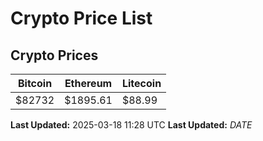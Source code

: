 # Crypto Price List

## Crypto Prices
| Bitcoin | Ethereum | Litecoin |
| ------- | -------- | -------- |
| $82732 | $1895.61 | $88.99 |
**Last Updated:** 2025-03-18 11:28 UTC
**Last Updated:** $DATE$
